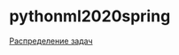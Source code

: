 # pythonml2020spring
[Распределение задач](https://docs.google.com/spreadsheets/d/1ahxdzLJ1PtfgvLFY549vYONwjlfX8zZQFZxN_RGBARI/edit?usp=sharing)
